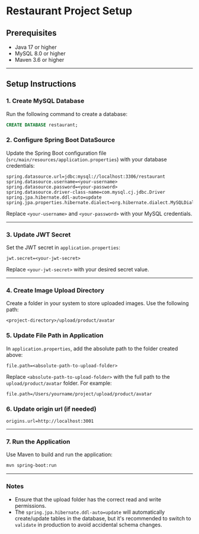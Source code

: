 
# Restaurant Project Setup

## Prerequisites
- Java 17 or higher
- MySQL 8.0 or higher
- Maven 3.6 or higher

---

## Setup Instructions

### 1. Create MySQL Database
Run the following command to create a database:
```sql
CREATE DATABASE restaurant;
```

### 2. Configure Spring Boot DataSource
Update the Spring Boot configuration file (`src/main/resources/application.properties`) with your database credentials:
```properties
spring.datasource.url=jdbc:mysql://localhost:3306/restaurant
spring.datasource.username=<your-username>
spring.datasource.password=<your-password>
spring.datasource.driver-class-name=com.mysql.cj.jdbc.Driver
spring.jpa.hibernate.ddl-auto=update
spring.jpa.properties.hibernate.dialect=org.hibernate.dialect.MySQLDialect
```
Replace `<your-username>` and `<your-password>` with your MySQL credentials.

---

### 3. Update JWT Secret
Set the JWT secret in `application.properties`:
```properties
jwt.secret=<your-jwt-secret>
```
Replace `<your-jwt-secret>` with your desired secret value.

---

### 4. Create Image Upload Directory
Create a folder in your system to store uploaded images. Use the following path:
```
<project-directory>/upload/product/avatar
```

### 5. Update File Path in Application
In `application.properties`, add the absolute path to the folder created above:
```properties
file.path=<absolute-path-to-upload-folder>
```
Replace `<absolute-path-to-upload-folder>` with the full path to the `upload/product/avatar` folder. For example:
```properties
file.path=/Users/yourname/project/upload/product/avatar
```

### 6. Update origin url (if needed)
```properties
origins.url=http://localhost:3001
```

---

### 7. Run the Application
Use Maven to build and run the application:
```bash
mvn spring-boot:run
```

---

### Notes
- Ensure that the upload folder has the correct read and write permissions.
- The `spring.jpa.hibernate.ddl-auto=update` will automatically create/update tables in the database, but it's recommended to switch to `validate` in production to avoid accidental schema changes.

